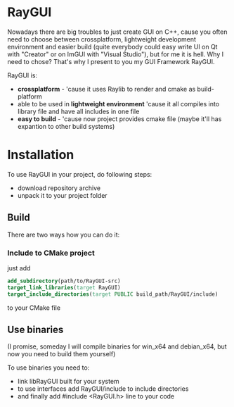 # RayGUI
Nowadays there are big troubles to just create GUI on C++, cause you often need to choose between crossplatform, lightweight development environment and easier build (quite everybody could easy write UI on Qt with "Creator" or on ImGUI with "Visual Studio"), but for me it is hell. Why I need to chose?
That's why I present to you my GUI Framework RayGUI.

RayGUI is:
- **crossplatform** - 'cause it uses Raylib to render and cmake as build-platform
- able to be used in **lightweight environment** 'cause it all compiles into library file and have all includes in one file
- **easy to build** - 'cause now project provides cmake file (maybe it'll has expantion to other build systems)

# Installation
To use RayGUI in your project, do following steps:
- download repository archive
- unpack it to your project folder

## Build
There are two ways how you can do it:
### Include to CMake project
just add 
```cmake
add_subdirectory(path/to/RayGUI-src)
target_link_libraries(target RayGUI)
target_include_directories(target PUBLIC build_path/RayGUI/include)
```
to your CMake file

## Use binaries
(I promise, someday I will compile binaries for win_x64 and debian_x64, but now you need to build them yourself)

To use binaries you need to:
- link libRayGUI built for your system 
- to use interfaces add RayGUI/include to include directories
- and finally add #include <RayGUI.h> line to your code